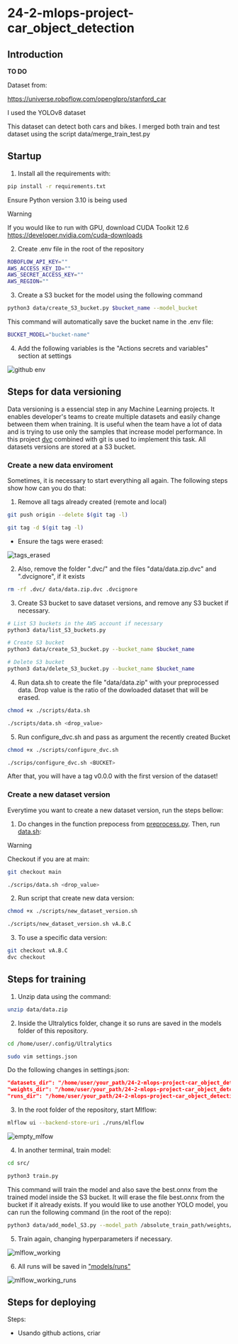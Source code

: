 # 24-2-mlops-project-car_object_detection

## Introduction

**TO DO**

Dataset from:

https://universe.roboflow.com/openglpro/stanford_car

I used the YOLOv8 dataset

This dataset can detect both cars and bikes. I merged both train and test dataset using the script data/merge_train_test.py

## Startup

1. Install all the requirements with:

```Bash
pip install -r requirements.txt
```

Ensure Python version 3.10 is being used

> [!WARNING]
> If you would like to run with GPU, download CUDA Toolkit 12.6 https://developer.nvidia.com/cuda-downloads

2. Create .env file in the root of the repository

```Bash
ROBOFLOW_API_KEY=""
AWS_ACCESS_KEY_ID=""
AWS_SECRET_ACCESS_KEY=""
AWS_REGION=""
```

3. Create a S3 bucket for the model using the following command 

```Bash
python3 data/create_S3_bucket.py $bucket_name --model_bucket
```

This command will automatically save the bucket name in the .env file:

```Bash
BUCKET_MODEL="bucket-name"
```

4. Add the following variables is the "Actions secrets and variables" section at settings

![github env](./imgs/github_env.png)

## Steps for data versioning

Data versioning is a essencial step in any Machine Learning projects. It enables developer's teams to create multiple datasets and easily change between them when training. It is useful when the team have a lot of data and is trying to use only the samples that increase model performance. In this project [dvc](https://dvc.org/doc/api-reference) combined with git is used to implement this task. All datasets versions are stored at a S3 bucket.

### Create a new data enviroment

Sometimes, it is necessary to start everything all again. The following steps show how can you do that:

1. Remove all tags already created (remote and local)

```Bash
git push origin --delete $(git tag -l)

git tag -d $(git tag -l)
```

- Ensure the tags were erased:

![tags_erased](./imgs/tags_erased.png)

2. Also, remove the folder ".dvc/" and the files "data/data.zip.dvc" and ".dvcignore", if it exists

```Bash
rm -rf .dvc/ data/data.zip.dvc .dvcignore
```

3. Create S3 bucket to save dataset versions, and remove any S3 bucket if necessary.

```Bash
# List S3 buckets in the AWS account if necessary
python3 data/list_S3_buckets.py

# Create S3 bucket
python3 data/create_S3_bucket.py --bucket_name $bucket_name

# Delete S3 bucket
python3 data/delete_S3_bucket.py --bucket_name $bucket_name
```

4. Run data.sh to create the file "data/data.zip" with your preprocessed data. Drop value is the ratio of the dowloaded dataset that will be erased.

```Bash
chmod +x ./scripts/data.sh

./scripts/data.sh <drop_value>
```

5. Run configure_dvc.sh and pass as argument the recently created Bucket

```Bash
chmod +x ./scripts/configure_dvc.sh

./scrips/configure_dvc.sh <BUCKET>
```

After that,  you will have a tag v0.0.0 with the first version of the dataset!

### Create a new dataset version

Everytime you want to create a new dataset version, run the steps bellow:

1. Do changes in the function prepocess from [preprocess.py](./data/preprocess.py). Then, run [data.sh](./data.sh):

> [!WARNING]
> Checkout if you are at main:
> ```Bash
> git checkout main
> ```

```Bash
./scrips/data.sh <drop_value>
```

2. Run script that create new data version:

```Bash
chmod +x ./scripts/new_dataset_version.sh

./scripts/new_dataset_version.sh vA.B.C
```

3. To use a specific data version:

```Bash
git checkout vA.B.C
dvc checkout
```

## Steps for training

1. Unzip data using the command:

```Bash
unzip data/data.zip
```

2. Inside the Ultralytics folder, change it so runs are saved in the models folder of this repository. 

```Bash
cd /home/user/.config/Ultralytics

sudo vim settings.json
```

Do the following changes in settings.json:

```Json
"datasets_dir": "/home/user/your_path/24-2-mlops-project-car_object_detection",
"weights_dir": "/home/user/your_path/24-2-mlops-project-car_object_detection/models/weights",
"runs_dir": "/home/user/your_path/24-2-mlops-project-car_object_detection/models/runs",
```

3. In the root folder of the repository, start Mlflow:

```Bash
mlflow ui --backend-store-uri ./runs/mlflow
```

![empty_mlfow](./imgs/empty_mlflow.png)

4. In another terminal, train model:

```Bash
cd src/

python3 train.py
```

This command will train the model and also save the best.onnx from the trained model inside the S3 bucket. It will erase the file best.onnx from the bucket if it already exists. If you would like to use another YOLO model, you can run the following command (in the root of the repo):

```Bash
python3 data/add_model_S3.py --model_path /absolute_train_path/weights/best.onnx
```

5. Train again, changing hyperparameters if necessary.

![mlflow_working](./imgs/mlflow_working.png)

6. All runs will be saved in ["models/runs"](./models/runs/)

![mlflow_working_runs](./imgs/mlflow_working_runs.png)

## Steps for deploying

Steps:
- Usando github actions, criar 